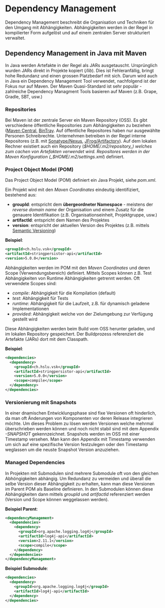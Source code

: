 # Dependency Management

Dependency Management beschreibt die Organisation und Techniken für den Umgang mit Abhängigkeiten.
Abhängigkeiten werden in der Regel in kompilierter Form aufgelöst und auf einem zentralen Server strukturiert verwaltet. 

## Dependency Management in Java mit Maven

In Java werden Artefakte in der Regel als JARs ausgetauscht.
Ursprünglich wurden JARs direkt in Projekte kopiert (_/lib_).
Dies ist Fehleranfällig, bringt hohe Redundanz und einen grossen Platzbedarf mit sich.
Darum wird auch in Java ein Dependency Management Tool verwendet, nachfolgend ist der Fokus nur auf Maven.
Der Maven Quasi-Standard ist sehr populär - zahlreiche Dependency Managment Tools basieren auf Maven (z.B. Grape, Gradle, SBT, usw.)

### Repositories 

Bei Maven ist der zentrale Server ein Maven Repository (OSS).
Es gibt verschiedene öffentliche Repositories zum Abhängigkeiten zu beziehen ([Maven Central](http://repo.maven.apache.org/maven2/), [BinTray](https://bintray.com/bintray/jcenter).
Auf öffentliche Repositores haben nur ausgewählte Personen Schreibrechte.
Unternehmen betreiben in der Regel interne Repositores (z.B. mit [Sonatype/Nexus](https://de.sonatype.com/nexus-repository-sonatype), [JFrog/Artifactory](https://www.jfrog.com/open-source/)).
Auf dem lokalen Rechner existiert auch ein Repository (_$HOME/.m2/repository_) welches zum cachen von Artefakten verwendet wird.
Repositores werden in der Maven Konfiguration (_$HOME/.m2/settings.xml_) definiert.

### Project Object Model (POM)

Das Project Object Model (POM) definiert ein Java Projekt, siehe _pom.xml_.

Ein Projekt wird mit den _Maven Coordinates_ eindeutig identifiziert, bestehend aus:
- **groupId**: entspricht dem **übergeordneter Namespace** - meistens der _reverse domain name_ der Organisation und einem Zusatz für die genauere Identifikation (z.B. Organisationseinheit, Projektgruppe, usw.)
- **artifactId**: entspricht dem Namen des Projektes
- **version**: entspricht der aktuellen Version des Projektes (z.B. mittels [Semantic Versioning](http://semver.org))

**Beispiel**:
```xml
<groupId>ch.hslu.vsk</groupId> 
<artifactId>stringpersistor-api</artifactId> 
<version>5.0.0</version>
```

Abhängigkeiten werden im POM mit den _Maven Coordinates_ und deren Scope (Verwendungsbereich) definiert.
Mittels Scopes können z.B. Test Abhängigkeiten von Runtime Abhängigkeiten getrennt werden.
Oft verwendete Scopes sind:
- _compile_: Abhängigkeit für die Kompilation (default)
- _test_: Abhängigkeit für Tests
- _runtime_: Abhängigkeit für die Laufzeit, z.B. für dynamisch geladene Implementationen
- _provided_: Abhängigkeit welche von der Zielumgebung zur Verfügung gestellt wird 

Diese Abhängigkeiten werden beim Build vom OSS herunter geladen, und im lokalen Repository gespeichert.
Der Buildprozess referenziert die Artefakte (JARs) dort mit dem Classpath.

**Beispiel**:
```xml
<dependencies>
  <dependency>
    <groupId>ch.hslu.vsk</groupId> 
    <artifactId>stringpersistor-api</artifactId> 
    <version>5.0.0</version> 
    <scope>compile</scope>
  </dependency>
</dependencies>
```

### Versionierung mit Snapshots

In einer dnamischen Entwicklungsphase sind fixe Versionen oft hinderlich, da man oft Änderungen von Komponenten vor deren Release integrieren möchte.
Um dieses Problem zu lösen werden Versionen welche mehrmal überschrieben werden können und noch nicht stabil sind mit dem Appendix _-SNAPSHOT_ gekennzeichnet.
Snapshots werden im OSS mit einer Timestamp versehen.
Man kann den Appendix mit Timestamp verwenden um sich auf eine spezifische Version festzulegen oder den Timestamp weglassen um die neuste Snapshot Version anzuziehen.

### Managed Dependencies

In Projekten mit Submodulen sind mehrere Submodule oft von den gleichen Abhöngigkeiten abhängig.
Um Redundanz zu vermeiden und überall die selbe Version dieser Abhängigkeit zu erhalten, kann man diese Versionen im Parent POM als Baseline definieren.
In den Submodulen können diese Abhängigkeiten dann mittels _groupId_ und _artifactId_ referenziert werden (Version und Scope können weggelassen werden).

**Beispiel Parent**:
```xml
<dependencyManagement> 
  <dependencies>
    <dependency> 
      <groupId>org.apache.logging.log4j</groupId> 
      <artifactId>log4j-api</artifactId> 
      <version>2.11.1</version> 
      <scope>compile</scope>
    </dependency> 
  </dependencies> 
</dependencyManagement>
```

**Beispiel Submodule**:
```xml
<dependencies>
  <dependency>
    <groupId>org.apache.logging.log4j</groupId> 
    <artifactId>log4j-api</artifactId>
  </dependency> 
</dependencies>
```

